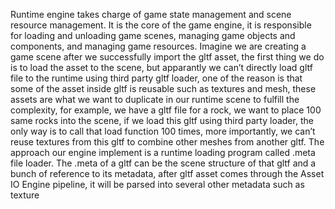 Runtime engine takes charge of game state management and scene resource management. It is the core of the game engine, it is responsible for loading and unloading game scenes, managing game objects and components, and managing game resources.
Imagine we are creating a game scene after we successfully import the gltf asset, the first thing we do is to load the asset to the scene, but apparantly we can’t directly load gltf file to the runtime using third party gltf loader, one of the reason is that some of the asset inside gltf is reusable such as textures and mesh, these assets are what we want to duplicate in our runtime scene to fulfill the complexity, for example, we have a gltf file for a rock, we want to place 100 same rocks into the scene, if we load this gltf using third party loader, the only way is to call that load function 100 times, more importantly, we can’t reuse textures from this gltf to combine other meshes from another gltf.
The approach our engine implement is a runtime loading program called .meta file loader. The .meta of a gltf can be the scene structure of that gltf and a bunch of reference to its metadata, after gltf asset comes through the Asset IO Engine pipeline, it will be parsed into several other metadata such as texture